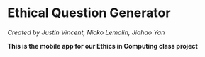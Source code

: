# Ethical Question Generator
*Created by Justin Vincent, Nicko Lemolin, Jiahao Yan*

**This is the mobile app for our Ethics in Computing class project**

